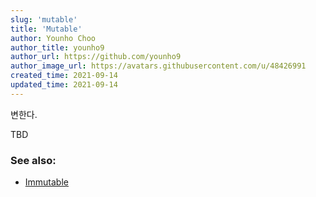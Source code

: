 ```yaml
---
slug: 'mutable'
title: 'Mutable'
author: Younho Choo
author_title: younho9
author_url: https://github.com/younho9
author_image_url: https://avatars.githubusercontent.com/u/48426991
created_time: 2021-09-14
updated_time: 2021-09-14
---
```


변한다.

TBD

### See also:

- [Immutable](./immutable)
